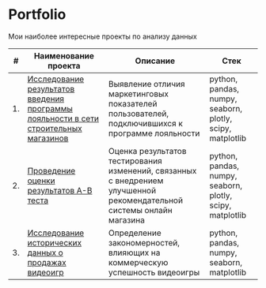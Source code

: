 # Portfolio

Мои наиболее интересные проекты по анализу данных

| #    | Наименование проекта                | Описание                                                     | Стек                                                         |
| ---- | ------------------------------------------------------------ | ------------------------------------------------------------ | ------------------------------------------------------------ |
| 1.   | [Исследование результатов введения программы лояльности в сети строительных магазинов](https://github.com/rp-2023/portfolio/tree/main/retail_loyalty_program) | Выявление отличия маркетинговых показателей пользователей, подключившихся к программе лояльности | python, pandas, numpy, seaborn, plotly, scipy, matplotlib       |
| 2.   | [Проведение оценки результатов A-B теста](https://github.com/rp-2023/portfolio/tree/main/online_purchases_ab_test) | Оценка результатов тестирования изменений, связанных с внедрением улучшенной рекомендательной системы онлайн магазина |  python, pandas, numpy, seaborn, plotly, scipy, matplotlib |
| 3.   | [Исследование исторических данных о продажах видеоигр](https://github.com/rp-2023/portfolio/tree/main/videogames_analysis) |  Определение закономерностей, влияющих на коммерческую успешность видеоигры             | python, pandas, numpy, seaborn, matplotlib |
